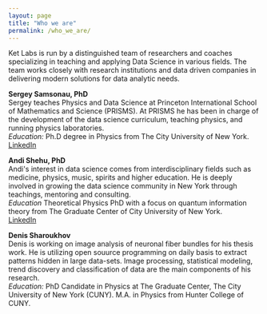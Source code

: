 ```yaml
---
layout: page
title: "Who we are"
permalink: /who_we_are/
---
```


Ket Labs is run by a distinguished team of researchers and coaches specializing in teaching and applying Data Science in various fields. The team works closely with research institutions and data driven companies in delivering  modern solutions for data analytic needs.        

**Sergey Samsonau, PhD**      
Sergey teaches Physics and Data Science at Princeton International School
of Mathematics and Science (PRISMS). At PRISMS he has been in charge of the development of the data science curriculum, teaching physics, and running physics laboratories.     
*Education:* Ph.D degree in Physics from The City University of New York.        
[LinkedIn](https://www.linkedin.com/in/ssamsonau)
 

**Andi Shehu, PhD**      
Andi's interest in data science comes from interdisciplinary fields such as medicine, physics, music, spirits and higher education. He is deeply involved in growing the data science community in New York through teachings, mentoring and consulting.     
*Education* Theoretical Physics PhD with a focus on quantum information theory from The Graduate Center of City University of New York.       
[LinkedIn](https://www.linkedin.com/in/andi-shehu-phd-63304466)

**Denis Sharoukhov**       
Denis is working on image analysis of neuronal fiber bundles for his thesis work. He is utilizing open souurce programming on daily basis to extract patterns hidden in large data-sets. Image processing, statistical modeling, trend discovery and classification of data are the main components of his research.      
*Education:*  PhD Candidate in Physics at The Graduate Center, The City University of New York (CUNY). M.A. in Physics from Hunter College of CUNY.   
